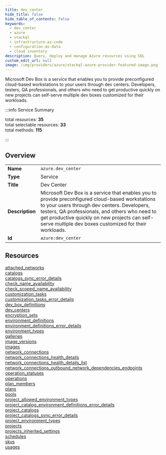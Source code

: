 ```yaml
---
title: dev_center
hide_title: false
hide_table_of_contents: false
keywords:
  - dev_center
  - azure
  - stackql
  - infrastructure-as-code
  - configuration-as-data
  - cloud inventory
description: Query, deploy and manage Azure resources using SQL
custom_edit_url: null
image: /img/providers/azure/stackql-azure-provider-featured-image.png
---
```


Microsoft Dev Box is a service that enables you to provide preconfigured cloud-based workstations to your users through dev centers. Developers, testers, QA professionals, and others who need to get productive quickly on new projects can self-serve multiple dev boxes customized for their workloads.  
    
:::info Service Summary

<div class="row">
<div class="providerDocColumn">
<span>total resources:&nbsp;<b>35</b></span><br />
<span>total selectable resources:&nbsp;<b>33</b></span><br />
<span>total methods:&nbsp;<b>115</b></span><br />
</div>
</div>

:::

## Overview
<table><tbody>
<tr><td><b>Name</b></td><td><code>azure.dev_center</code></td></tr>
<tr><td><b>Type</b></td><td>Service</td></tr>
<tr><td><b>Title</b></td><td>Dev Center</td></tr>
<tr><td><b>Description</b></td><td>Microsoft Dev Box is a service that enables you to provide preconfigured cloud-based workstations to your users through dev centers. Developers, testers, QA professionals, and others who need to get productive quickly on new projects can self-serve multiple dev boxes customized for their workloads.</td></tr>
<tr><td><b>Id</b></td><td><code>azure:dev_center</code></td></tr>
</tbody></table>

## Resources
<div class="row">
<div class="providerDocColumn">
<a href="/providers/azure/dev_center/attached_networks/">attached_networks</a><br />
<a href="/providers/azure/dev_center/catalogs/">catalogs</a><br />
<a href="/providers/azure/dev_center/catalogs_sync_error_details/">catalogs_sync_error_details</a><br />
<a href="/providers/azure/dev_center/check_name_availability/">check_name_availability</a><br />
<a href="/providers/azure/dev_center/check_scoped_name_availability/">check_scoped_name_availability</a><br />
<a href="/providers/azure/dev_center/customization_tasks/">customization_tasks</a><br />
<a href="/providers/azure/dev_center/customization_tasks_error_details/">customization_tasks_error_details</a><br />
<a href="/providers/azure/dev_center/dev_box_definitions/">dev_box_definitions</a><br />
<a href="/providers/azure/dev_center/dev_centers/">dev_centers</a><br />
<a href="/providers/azure/dev_center/encryption_sets/">encryption_sets</a><br />
<a href="/providers/azure/dev_center/environment_definitions/">environment_definitions</a><br />
<a href="/providers/azure/dev_center/environment_definitions_error_details/">environment_definitions_error_details</a><br />
<a href="/providers/azure/dev_center/environment_types/">environment_types</a><br />
<a href="/providers/azure/dev_center/galleries/">galleries</a><br />
<a href="/providers/azure/dev_center/image_versions/">image_versions</a><br />
<a href="/providers/azure/dev_center/images/">images</a><br />
<a href="/providers/azure/dev_center/network_connections/">network_connections</a><br />
<a href="/providers/azure/dev_center/network_connections_health_details/">network_connections_health_details</a><br />
</div>
<div class="providerDocColumn">
<a href="/providers/azure/dev_center/network_connections_health_details_list/">network_connections_health_details_list</a><br />
<a href="/providers/azure/dev_center/network_connections_outbound_network_dependencies_endpoints/">network_connections_outbound_network_dependencies_endpoints</a><br />
<a href="/providers/azure/dev_center/operation_statuses/">operation_statuses</a><br />
<a href="/providers/azure/dev_center/operations/">operations</a><br />
<a href="/providers/azure/dev_center/plan_members/">plan_members</a><br />
<a href="/providers/azure/dev_center/plans/">plans</a><br />
<a href="/providers/azure/dev_center/pools/">pools</a><br />
<a href="/providers/azure/dev_center/project_allowed_environment_types/">project_allowed_environment_types</a><br />
<a href="/providers/azure/dev_center/project_catalog_environment_definitions_error_details/">project_catalog_environment_definitions_error_details</a><br />
<a href="/providers/azure/dev_center/project_catalogs/">project_catalogs</a><br />
<a href="/providers/azure/dev_center/project_catalogs_sync_error_details/">project_catalogs_sync_error_details</a><br />
<a href="/providers/azure/dev_center/project_environment_types/">project_environment_types</a><br />
<a href="/providers/azure/dev_center/projects/">projects</a><br />
<a href="/providers/azure/dev_center/projects_inherited_settings/">projects_inherited_settings</a><br />
<a href="/providers/azure/dev_center/schedules/">schedules</a><br />
<a href="/providers/azure/dev_center/skus/">skus</a><br />
<a href="/providers/azure/dev_center/usages/">usages</a><br />
</div>
</div>
